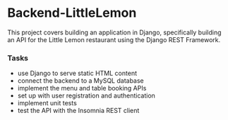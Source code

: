 # Backend-LittleLemon
This project covers building an application in Django, specifically building an API for the Little Lemon restaurant using the Django REST Framework.
### Tasks 
- use Django to serve static HTML content
- connect the backend to a MySQL database
- implement the menu and table booking APIs
- set up with user registration and authentication
- implement unit tests
- test the API with the Insomnia REST client

